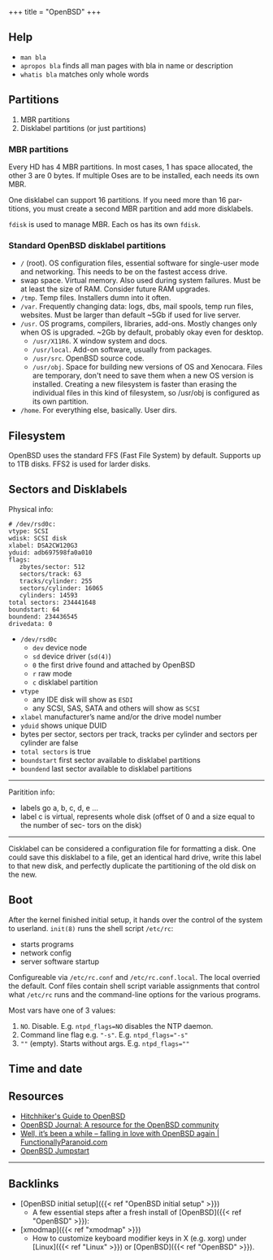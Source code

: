 +++
title = "OpenBSD"
+++


## Help
- `man bla`
- `apropos bla` finds all man pages with bla in name or description
- `whatis bla` matches only whole words

## Partitions

1. MBR partitions
2. Disklabel partitions (or just partitions)

### MBR partitions

Every HD has 4 MBR partitions. In most cases, 1 has space allocated, the other 3 are 0 bytes. If multiple Oses are to be installed, each needs its own MBR.

One disklabel can support 16 partitions. If you need more than 16 par- titions, you must create a second MBR partition and add more disklabels.

`fdisk` is used to manage MBR. Each os has its own `fdisk`.

### Standard OpenBSD disklabel partitions
- `/` (root). OS configuration files, essential software for single-user mode and networking. This needs to be on the fastest access drive.
- swap space. Virtual memory. Also used during system failures. Must be at least the size of RAM. Consider future RAM upgrades.
- `/tmp`. Temp files. Installers dumn into it often.
- `/var`. Frequently changing data: logs, dbs, mail spools, temp run files, websites. Must be larger than default ~5Gb if used for live server.
- `/usr`. OS programs, compilers, libraries, add-ons. Mostly changes only when OS is upgraded. ~2Gb by default, probably okay even for desktop.
	- `/usr/X11R6`. X window system and docs. 
	- `/usr/local`. Add-on software, usually from packages.
	- `/usr/src`. OpenBSD source code.
	- `/usr/obj`. Space for building new versions of OS and Xenocara. Files are temporary, don't need to save them when a new OS version is installed. Creating a new filesystem is faster than erasing the individual files in this kind of filesystem, so /usr/obj is configured as its own partition.
- `/home`. For everything else, basically. User dirs.

## Filesystem
OpenBSD uses the standard FFS (Fast File System) by default. Supports up to 1TB disks. FFS2 is used for larder disks.

## Sectors and Disklabels
Physical info:

```
# /dev/rsd0c:
vtype: SCSI
wdisk: SCSI disk 
xlabel: DSA2CW120G3 
yduid: adb697598fa0a010
flags: 
   zbytes/sector: 512
   sectors/track: 63
   tracks/cylinder: 255
   sectors/cylinder: 16065
   cylinders: 14593
total sectors: 234441648 
boundstart: 64 
boundend: 234436545
drivedata: 0
```

- `/dev/rsd0c`
	- `dev` device node
	- `sd` device driver (`sd(4)`)
	- `0` the first drive found and attached by OpenBSD
	- `r` raw mode
	- `c` disklabel partition
- `vtype`
	- any IDE disk will show as `ESDI`
	- any SCSI, SAS, SATA and others will show as `SCSI`
- `xlabel` manufacturer’s name and/or the drive model number
- `yduid` shows unique DUID
- bytes per sector, sectors per track, tracks per cylinder and sectors per cylinder are false
- `total sectors` is true
- `boundstart` first sector available to disklabel partitions
- `boundend` last sector available to disklabel partitions

---

Paritition info:
- labels go a, b, c, d, e ...
- label c is virtual, represents whole disk (offset of 0 and a size equal to the number of sec- tors on the disk)

---

Cisklabel can be considered a configuration file for formatting a disk. One could save this disklabel to a file, get an identical hard drive, write this label to that new disk, and perfectly duplicate the partitioning of the old disk on the new.

## Boot
After the kernel finished initial setup, it hands over the control of the system to userland. `init(8)` runs the shell script `/etc/rc`:

- starts programs
- network config
- server software startup

Configureable via `/etc/rc.conf` and `/etc/rc.conf.local`. The local overried the default. Conf files contain shell script variable assignments that control what `/etc/rc` runs and the command-line options for the various programs.

Most vars have one of 3 values:

1. `NO`. Disable. E.g. `ntpd_flags=NO` disables the NTP daemon. 
2. Command line flag e.g. `"-s"`. E.g. `ntpd_flags="-s"`
3. `""` (empty). Starts without args. E.g. `ntpd_flags=""`


## Time and date


## Resources
- [Hitchhiker's Guide to OpenBSD](http://130.79.200.5/OpenBSD/doc/history/obsd-faq49.txt)
- [OpenBSD Journal: A resource for the OpenBSD community](https://undeadly.org/cgi?action=front)
- [Well, it’s been a while – falling in love with OpenBSD again | FunctionallyParanoid.com](https://functionallyparanoid.com/2019/03/13/well-its-been-a-while-falling-in-love-with-openbsd-again/)
- [OpenBSD Jumpstart](https://www.openbsdjumpstart.org/#/)

---
## Backlinks
* [OpenBSD initial setup]({{< ref "OpenBSD initial setup" >}})
	* A few essential steps after a fresh install of [OpenBSD]({{< ref "OpenBSD" >}}):
* [xmodmap]({{< ref "xmodmap" >}})
	* How to customize keyboard modifier keys in X (e.g. xorg) under [Linux]({{< ref "Linux" >}}) or [OpenBSD]({{< ref "OpenBSD" >}}).


